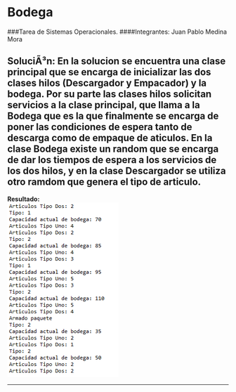 # Bodega

###Tarea de Sistemas Operacionales.
####Integrantes: Juan Pablo Medina Mora

**SoluciÃ³n:** En la solucion se encuentra una clase principal que se encarga de inicializar las dos clases hilos (Descargador y Empacador) y la bodega. Por su parte las clases hilos solicitan servicios a la clase principal, que llama a la Bodega que es la que finalmente se encarga de poner las condiciones de espera tanto de descarga como de empaque de aticulos.
En la clase Bodega existe un random que se encarga de dar los tiempos de espera a los servicios de los dos hilos, y en la clase Descargador se utiliza otro ramdom que genera el tipo de articulo.
---

**Resultado:**  
![alt text](https://github.com/hansTra77/Bodega/blob/master/resultado%20captura.PNG)  

---
